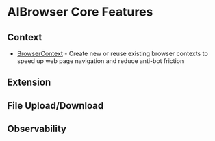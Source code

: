 # AIBrowser Core Features

## Context

- [BrowserContext](core-features/browser-context.md) - Create new or reuse existing browser contexts to speed up web page navigation and reduce anti-bot friction

## Extension

## File Upload/Download

## Observability